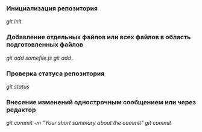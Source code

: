 ### Инициализация репозитория
*git init*

### Добавление отдельных файлов или всех файлов в область подготовленных файлов
*git add somefile.js*
*git add .*

### Проверка статуса репозитория
*git status*

### Внесение изменений однострочным сообщением или через редактор
*git commit -m "Your short summary about the commit"*
*git commit*

